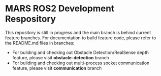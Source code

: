 # MARS ROS2 Development Respository

This repository is still in progress and the main branch is behind current feature branches. For documentation to build feature code, please refer to the README.md files in branches:
- For building and checking out Obstacle Detection/RealSense depth feature, please visit **obstacle-detection** branch
- For building and checking out multi-process socket communication feature, please visit **communication** branch
